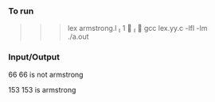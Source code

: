 ### To run 

 >>> lex armstrong.l                                                                                                1 ✘   
 >>> gcc lex.yy.c -lfl -lm  
 >>> ./a.out
### Input/Output
66
66 is not armstrong 

153
153 is armstrong 